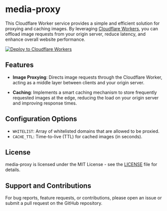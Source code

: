 # media-proxy

This Cloudflare Worker service provides a simple and efficient solution for proxying and caching images. By leveraging [Cloudflare Workers](https://workers.cloudflare.com/), you can offload image requests from your origin server, reduce latency, and enhance overall website performance.

[![Deploy to Cloudflare Workers](https://deploy.workers.cloudflare.com/button)](https://deploy.workers.cloudflare.com/?url=https://github.com/szalovszky/media-proxy)

## Features

- **Image Proxying**: Directs image requests through the Cloudflare Worker, acting as a middle layer between clients and your origin server.

- **Caching**: Implements a smart caching mechanism to store frequently requested images at the edge, reducing the load on your origin server and improving response times.

## Configuration Options

- `WHITELIST`: Array of whitelisted domains that are allowed to be proxied.
- `CACHE_TTL`: Time-to-live (TTL) for cached images (in seconds).

## License

media-proxy is licensed under the MIT License - see the [LICENSE](LICENSE) file for details.

## Support and Contributions

For bug reports, feature requests, or contributions, please open an issue or submit a pull request on the GitHub repository.
